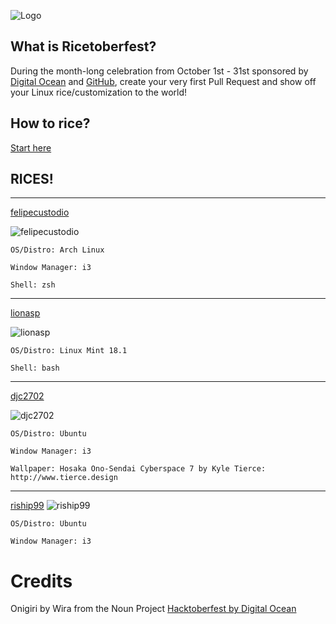 <p align="center">

![Logo](https://i.imgur.com/ThseYJ9.png)

## What is Ricetoberfest?
During the month-long celebration from October 1st - 31st sponsored by [Digital Ocean](https://hacktoberfest.digitalocean.com/) and [GitHub](https://github.com/blog/2433-celebrate-open-source-this-october-with-hacktoberfest), create your very first Pull Request and show off your Linux rice/customization to the world!

## How to rice?

[Start here](https://www.reddit.com/r/unixporn/)

## RICES!

___
[felipecustodio](https://github.com/felipecustodio)

![felipecustodio](https://i.imgur.com/Rch2mHu.png)

`OS/Distro: Arch Linux `

`Window Manager: i3`

`Shell: zsh`
___
[lionasp](https://github.com/lionasp)

![lionasp](https://i.imgur.com/EHTX5W2.jpg)

`OS/Distro: Linux Mint 18.1 `

`Shell: bash`
___

[djc2702](https://github.com/djc2702)

![djc2702](https://i.imgur.com/uwIzXdT.png)

`OS/Distro: Ubuntu`

`Window Manager: i3`

`Wallpaper: Hosaka Ono-Sendai Cyberspace 7 by Kyle Tierce: http://www.tierce.design`

___
[riship99](https://github.com/riship99)
![riship99](https://i.imgur.com/gQBynQD.png)

`OS/Distro: Ubuntu`

`Window Manager: i3`

</p>

# Credits
Onigiri by Wira from the Noun Project
[Hacktoberfest by Digital Ocean](https://hacktoberfest.digitalocean.com/)
